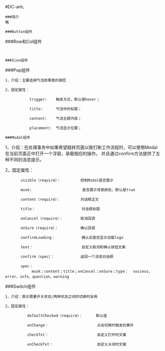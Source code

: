 #DC-ant、

```
###简介
略

###Button组件

```


###Row和Col组件

```


###Icon组件

```


###Pop组件

```
1，介绍：主要适用气泡效果类的弹层

2，固定属性：

           trigger:    触发方式，默认是hover；

           title:      气泡中的标题；

           content:    气泡主题内容；

           placement:  气泡显示位置；

###Modal组件

```
1，介绍：在处理事务中如果希望跳转页面以致打断工作流程时，可以使用Modal在当前页面正中打开一个浮层，承载相应的操作。
        并且通过confirm方法提供了五种不同的消息提示。

2，固定属性：

           visible（require）：         控制Modal是否展示

           musk:                       是否展示背景颜色，默认是true

           content（require）：         对话框正文

           title：                     对话框标题

           onCancel（require）：        取消回调

           onSure（require）：          确认回调

           confirmLoading：            确认后是否显示加载logo

           text：                      自定义取消和确认按钮文案

           confirm（spec）：            返回一个消息对话框

           spec：
                musk；content；title；onCancel；onSure；type：  success，error，info，question，warning

###Switch组件

```
1，介绍：表示需要开关状态/两种状态之间的切换时采用

2，固定属性：

          defaultChecked（require）：      默认值

          onChange：                      点击切换时触发的事件

          checkTxt：                      自定义打开时文案

          unCheckTxt：                    自定义关闭时文案